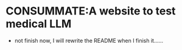 # CONSUMMATE:A website to test medical LLM
- not finish now, I will rewrite the README when I finish it......
